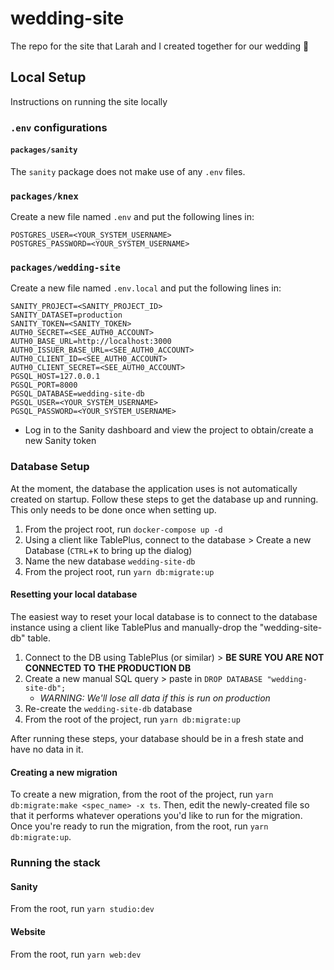 # wedding-site

The repo for the site that Larah and I created together for our wedding 🎉

## Local Setup

Instructions on running the site locally

### `.env` configurations

#### `packages/sanity`

The `sanity` package does not make use of any `.env` files.

### `packages/knex`

Create a new file named `.env` and put the following lines in:
```
POSTGRES_USER=<YOUR_SYSTEM_USERNAME>
POSTGRES_PASSWORD=<YOUR_SYSTEM_USERNAME>
```

### `packages/wedding-site`

Create a new file named `.env.local` and put the following lines in:
```
SANITY_PROJECT=<SANITY_PROJECT_ID>
SANITY_DATASET=production
SANITY_TOKEN=<SANITY_TOKEN>
AUTH0_SECRET=<SEE_AUTH0_ACCOUNT>
AUTH0_BASE_URL=http://localhost:3000
AUTH0_ISSUER_BASE_URL=<SEE_AUTH0_ACCOUNT>
AUTH0_CLIENT_ID=<SEE_AUTH0_ACCOUNT>
AUTH0_CLIENT_SECRET=<SEE_AUTH0_ACCOUNT>
PGSQL_HOST=127.0.0.1
PGSQL_PORT=8000
PGSQL_DATABASE=wedding-site-db
PGSQL_USER=<YOUR_SYSTEM_USERNAME>
PGSQL_PASSWORD=<YOUR_SYSTEM_USERNAME>
```
* Log in to the Sanity dashboard and view the project to obtain/create a new Sanity token

### Database Setup

At the moment, the database the application uses is not automatically created on startup. Follow
these steps to get the database up and running. This only needs to be done once when setting up.

1. From the project root, run `docker-compose up -d`
1. Using a client like TablePlus, connect to the database > Create a new Database (`CTRL`+`K` to bring up the dialog)
1. Name the new database `wedding-site-db`
1. From the project root, run `yarn db:migrate:up`

#### Resetting your local database
The easiest way to reset your local database is to connect to the database instance using a client like TablePlus 
and manually-drop the "wedding-site-db" table.

1. Connect to the DB using TablePlus (or similar) > **BE SURE YOU ARE NOT CONNECTED TO THE PRODUCTION DB**
1. Create a new manual SQL query > paste in `DROP DATABASE "wedding-site-db";`
    * _WARNING: We'll lose all data if this is run on production_
1. Re-create the `wedding-site-db` database
1. From the root of the project, run `yarn db:migrate:up`

After running these steps, your database should be in a fresh state and have no data in it.

#### Creating a new migration

To create a new migration, from the root of the project, run `yarn db:migrate:make <spec_name> -x ts`. Then, edit
the newly-created file so that it performs whatever operations you'd like to run for the migration. Once you're
ready to run the migration, from the root, run `yarn db:migrate:up`.

### Running the stack

#### Sanity

From the root, run `yarn studio:dev`

#### Website

From the root, run `yarn web:dev`
